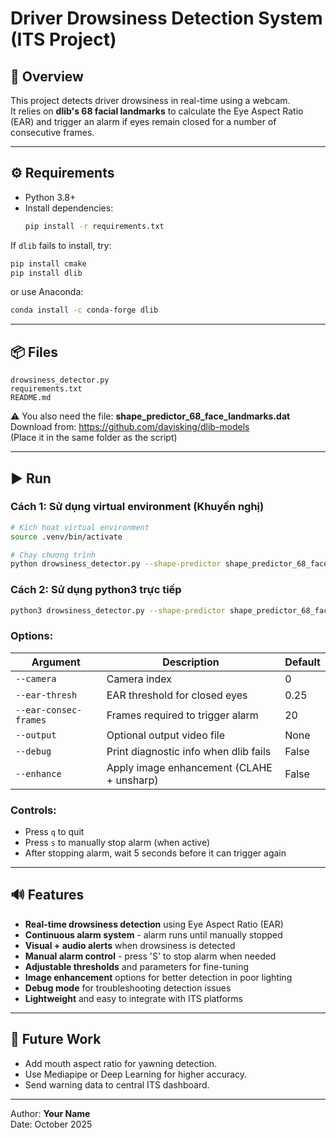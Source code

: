 # Driver Drowsiness Detection System (ITS Project)

## 🧠 Overview
This project detects driver drowsiness in real-time using a webcam.  
It relies on **dlib's 68 facial landmarks** to calculate the Eye Aspect Ratio (EAR) and trigger an alarm if eyes remain closed for a number of consecutive frames.

---

## ⚙️ Requirements
- Python 3.8+
- Install dependencies:
  ```bash
  pip install -r requirements.txt
  ```

If `dlib` fails to install, try:
```bash
pip install cmake
pip install dlib
```
or use Anaconda:
```bash
conda install -c conda-forge dlib
```

---

## 📦 Files
```
drowsiness_detector.py
requirements.txt
README.md
```

⚠️ You also need the file:
**shape_predictor_68_face_landmarks.dat**
Download from:
https://github.com/davisking/dlib-models  
(Place it in the same folder as the script)

---

## ▶️ Run

### Cách 1: Sử dụng virtual environment (Khuyến nghị)
```bash
# Kích hoạt virtual environment
source .venv/bin/activate

# Chạy chương trình
python drowsiness_detector.py --shape-predictor shape_predictor_68_face_landmarks.dat
```

### Cách 2: Sử dụng python3 trực tiếp
```bash
python3 drowsiness_detector.py --shape-predictor shape_predictor_68_face_landmarks.dat
```

### Options:
| Argument | Description | Default |
|-----------|--------------|----------|
| `--camera` | Camera index | 0 |
| `--ear-thresh` | EAR threshold for closed eyes | 0.25 |
| `--ear-consec-frames` | Frames required to trigger alarm | 20 |
| `--output` | Optional output video file | None |
| `--debug` | Print diagnostic info when dlib fails | False |
| `--enhance` | Apply image enhancement (CLAHE + unsharp) | False |

### Controls:
- Press `q` to quit
- Press `s` to manually stop alarm (when active)
- After stopping alarm, wait 5 seconds before it can trigger again

---

## 🔊 Features
- **Real-time drowsiness detection** using Eye Aspect Ratio (EAR)
- **Continuous alarm system** - alarm runs until manually stopped
- **Visual + audio alerts** when drowsiness is detected
- **Manual alarm control** - press 'S' to stop alarm when needed
- **Adjustable thresholds** and parameters for fine-tuning
- **Image enhancement** options for better detection in poor lighting
- **Debug mode** for troubleshooting detection issues
- **Lightweight** and easy to integrate with ITS platforms

---

## 🧩 Future Work
- Add mouth aspect ratio for yawning detection.
- Use Mediapipe or Deep Learning for higher accuracy.
- Send warning data to central ITS dashboard.

---

Author: **Your Name**  
Date: October 2025
